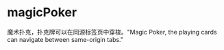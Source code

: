 # magicPoker
魔术扑克，扑克牌可以在同源标签页中穿梭。"Magic Poker, the playing cards can navigate between same-origin tabs."
